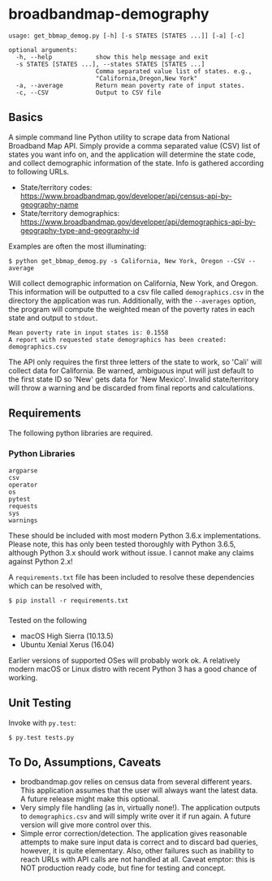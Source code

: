 # broadbandmap-demography

```
usage: get_bbmap_demog.py [-h] [-s STATES [STATES ...]] [-a] [-c]

optional arguments:
  -h, --help            show this help message and exit
  -s STATES [STATES ...], --states STATES [STATES ...]
                        Comma separated value list of states. e.g.,
                        "California,Oregon,New York"
  -a, --average         Return mean poverty rate of input states.
  -c, --CSV             Output to CSV file
```
## Basics

A simple command line Python utility to scrape data from National Broadband Map API. Simply provide a comma separated value (CSV) list of states you want info on, and the application will determine the state code, and collect demographic information of the state. Info is gathered according to following URLs.

- State/territory codes: https://www.broadbandmap.gov/developer/api/census-api-by-geography-name
- State/territory demographics: https://www.broadbandmap.gov/developer/api/demographics-api-by-geography-type-and-geography-id

Examples are often the most illuminating:

```
$ python get_bbmap_demog.py -s California, New York, Oregon --CSV --average
```

Will collect demographic information on California, New York, and Oregon. This information will be outputted
to a csv file called `demographics.csv` in the directory the application was run. Additionally, with the
`--averages` option, the program will compute the weighted mean of the poverty rates in each state and output
to `stdout`. 

```
Mean poverty rate in input states is: 0.1558
A report with requested state demographics has been created: demographics.csv
```

The API only requires the first three letters of the state to work, so 'Cali' will collect data for California. Be warned, ambiguous input will just default to the first state ID so 'New' gets data for 'New Mexico'. Invalid state/territory will throw a warning and be discarded from final reports and calculations.

## Requirements

The following python libraries are required.

### Python Libraries

```
argparse
csv
operator
os
pytest
requests
sys
warnings
```

These should be included with most modern Python 3.6.x implementations. Please note, this has only been tested thoroughly with Python 3.6.5, although Python 3.x should work without issue. I cannot make any claims against Python 2.x!

A `requirements.txt` file has been included to resolve these dependencies which can be resolved with,

```
$ pip install -r requirements.txt
```

###

Tested on the following

- macOS High Sierra (10.13.5)
- Ubuntu Xenial Xerus (16.04)

Earlier versions of supported OSes will probably work ok. A relatively modern macOS or Linux distro with recent Python 3 has a good chance of working. 

## Unit Testing

Invoke with `py.test`:

```
$ py.test tests.py
```

## To Do, Assumptions, Caveats

- brodbandmap.gov relies on census data from several different years. This application assumes that the user will always want the latest data. A future release might make this optional.
- Very simply file handling (as in, virtually none!). The application outputs to `demographics.csv` and will simply write over it if run again. A future version will give more control over this.
- Simple error correction/detection. The application gives reasonable attempts to make sure input data is correct and to discard bad queries, however, it is quite elementary. Also, other failures such as inability to reach URLs with API calls are not handled at all. Caveat emptor: this is NOT production ready code, but fine for testing and concept.
